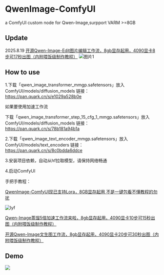 # QwenImage-ComfyUI
a ComfyUI custom node for Qwen-Image,surpport VARM >=8GB

## Update
2025.8.19 [开源Qwen-Image-Edit图片编辑工作流，8gb显存起用，4090显卡8步可17秒出图（内附喂饭级制作教程）](https://mp.weixin.qq.com/s/WLpuw5XraJaZcPUvU6mTHw)
![图片1](https://github.com/user-attachments/assets/9c70fcee-3755-4e84-ac97-be58691ec083)

## How to use
1.下载「qwen_image_transformer_mmgp.safetensors」放入ComfyUI/models/diffusion_models
链接：https://pan.quark.cn/s/e1029a528b0e

如果要使用加速工作流

下载「qwen_image_transformer_step_15_cfg_1_mmgp.safetensors」放入ComfyUI/models/diffusion_models
链接：https://pan.quark.cn/s/78b181a94b1a

2.下载「qwen_image_text_encoder_mmgp.safetensors」放入ComfyUI/models/text_encoders
链接：https://pan.quark.cn/s/8c0bdda6ddce

3.安装项目依赖，自动从hf拉取模型，请保持网络畅通

4.启动ComfyUI


手把手教程：

[QwenImage-ComfyUI现已支持Lora，8GB显存起用
不是一键包看不懂教程的勿扰](https://www.bilibili.com/opus/1098584378738475026)

![lyf](https://github.com/user-attachments/assets/a575c71d-acd8-45dc-9232-b9cca9828f18)


[Qwen-Image蒸馏5倍加速工作流来啦，8gb显存起用，4090显卡10步可15秒出图（内附喂饭级制作教程）](https://mp.weixin.qq.com/s/kqSdi7R_-O23mex8HaKd2A)

[开源Qwen-Image文生图工作流，8gb显存起用，4090显卡20步可30秒出图（内附喂饭级制作教程）](https://mp.weixin.qq.com/s/iSWBHeqcGWDusZA8hlD6EA)


## Demo
![](https://github.com/user-attachments/assets/9bed83a4-74e0-4cea-b3b1-59c653e7cde6)

